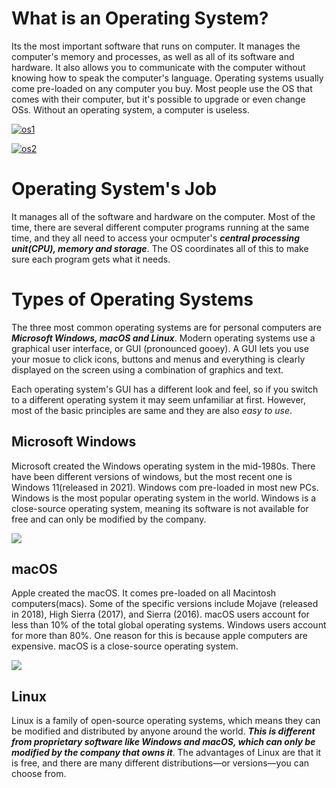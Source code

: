 # What is an Operating System? 
Its the most important software that runs on computer. It manages the computer's memory and processes, as well as all of its software and hardware. It also allows you to communicate with the computer without knowing how to speak the computer's language. Operating systems usually come pre-loaded on any computer you buy. Most people use the OS that comes with their computer, but it's possible to upgrade or even change OSs. Without an operating system, a computer is useless.

[![os1](https://i.ytimg.com/an_webp/fkGCLIQx1MI/mqdefault_6s.webp?du=3000&sqp=CJSc25kG&rs=AOn4CLAbrSANKD1SuEEHvUryyXHsL7LBZw)](https://www.youtube.com/watch?v=fkGCLIQx1MI)

[![os2](https://i.ytimg.com/an_webp/GjNp0bBrjmU/mqdefault_6s.webp?du=3000&sqp=CM-W25kG&rs=AOn4CLBiJWLoAz0tGe0Ft7UR3v-Ugi-NsQ)](https://www.youtube.com/watch?v=GjNp0bBrjmU&t=1s)

# Operating System's Job
It manages all of the software and hardware on the computer. Most of the time, there are several different computer programs running at the same time, and they all need to access your ocmputer's ***central processing unit(CPU), memory and storage***. The OS coordinates all of this to make sure each program gets what it needs.

# Types of Operating Systems
The three most common operating systems are for personal computers are ***Microsoft Windows, macOS and Linux***. Modern operating systems use a graphical user interface, or GUI (pronounced gooey). A GUI lets you use your mosue to click icons, buttons and menus and everything is clearly displayed on the screen using a combination of graphics and text.

Each operating system's GUI has a different look and feel, so if you switch to a different operating system it may seem unfamiliar at first. However, most of the basic principles are same and they are also *easy to use*.

## Microsoft Windows
Microsoft created the Windows operating system in the mid-1980s. There have been different versions of windows, but the most recent one is Windows 11(released in 2021). Windows com pre-loaded in most new PCs. Windows is the most popular operating system in the world. Windows is a close-source operating system, meaning its software is not available for free and can only be modified by the company.

![](https://media.gcflearnfree.org/content/55e069691496fdb039ceeecb_01_17_2014/understanding_os_windows_01279.jpg)

## macOS 
Apple created the macOS. It comes pre-loaded on all Macintosh computers(macs). Some of the specific versions include Mojave (released in 2018), High Sierra (2017), and Sierra (2016). macOS users account for less than 10% of the total global operating systems. Windows users account for more than 80%. One reason for this is because apple computers are expensive. macOS is a close-source operating system.

![](https://media.gcflearnfree.org/content/55e069691496fdb039ceeecb_01_17_2014/understanding_os_mac_01404.jpg)

## Linux 
Linux is a family of open-source operating systems, which means they can be modified and distributed by anyone around the world. ***This is different from proprietary software like Windows and macOS, which can only be modified by the company that owns it***. The advantages of Linux are that it is free, and there are many different distributions—or versions—you can choose from.

